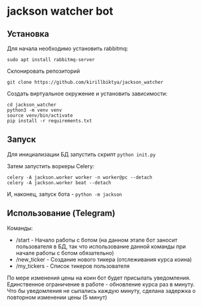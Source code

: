 # jackson watcher bot

## Установка

Для начала необходимо установить rabbitmq:
```commandline
sudo apt install rabbitmq-server
```

Склонировать репозиторий
```commandline
git clone https://github.com/kirillbiktya/jackson_watcher
```

Создать виртуальное окружение и установить зависимости:
```commandline
cd jackson_watcher
python3 -m venv venv
source venv/bin/activate
pip install -r requirements.txt
```

## Запуск

Для инициализации БД запустить скрипт `python init.py`

Затем запустить воркеры Celery:
```commandline
celery -A jackson.worker worker -n worker@pc --detach
celery -A jackson.worker beat --detach
```

И, наконец, запуск бота - `python -m jackson`

## Использование (Telegram)

Команды:
- /start - Начало работы с ботом (на данном этапе бот заносит пользователя в БД, 
  так что использование данной команды при начале работы с ботом обязательно)
- /new_ticker - Создание нового тикера (отслеживания курса коина)
- /my_tickers - Список тикеров пользователя

По мере изменения цены на коин бот будет присылать уведомления. 
Единственное ограничение в работе - обновление курса раз в минуту.
Что бы уведомления не сыпались каждую минуту, сделана задержка о повторном 
изменении цены (5 минут)
